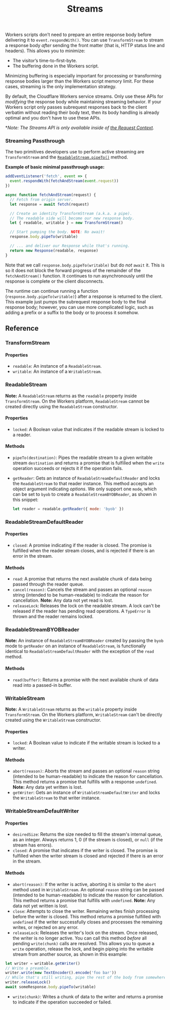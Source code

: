 ﻿---
title: Streams
weight: 5
---

Workers scripts don’t need to prepare an entire response body before delivering it to `event.respondWith()`. You can use `TransformStream` to stream a response body _after_ sending the front matter (that is, HTTP status line and headers). This allows you to minimize:

- The visitor’s time-to-first-byte.
- The buffering done in the Workers script.

Minimizing buffering is especially important for processing or transforming response bodies larger than the Workers script memory limit. For these cases, streaming is the only implementation strategy.

By default, the Cloudflare Workers service streams. Only use these APIs for _modifying_ the response body while maintaining streaming behavior. If your Workers script only passes subrequest responses back to the client verbatim without reading their body text, then its body handling is already optimal and you don't have to use these APIs.

\*_Note: The Streams API is only available inside of [the Request Context](/about/tips/request-context)._

### Streaming Passthrough

The two primitives developers use to perform active streaming are `TransformStream` and the [`ReadableStream.pipeTo()`](https://developer.mozilla.org/en-US/docs/Web/API/ReadableStream/pipeTo) method.

**Example of basic minimal passthrough usage:**

```javascript
addEventListener('fetch', event => {
  event.respondWith(fetchAndStream(event.request))
})

async function fetchAndStream(request) {
  // Fetch from origin server.
  let response = await fetch(request)

  // Create an identity TransformStream (a.k.a. a pipe).
  // The readable side will become our new response body.
  let { readable, writable } = new TransformStream()

  // Start pumping the body. NOTE: No await!
  response.body.pipeTo(writable)

  // ... and deliver our Response while that's running.
  return new Response(readable, response)
}
```

Note that we call `response.body.pipeTo(writable)` but do _not_ `await` it. This is so it does not block the forward progress of the remainder of the `fetchAndStream()` function. It continues to run asynchronously until the response is complete or the client disconnects.

The runtime can continue running a function (`response.body.pipeTo(writable)`) after a response is returned to the client. This example just pumps the subrequest response body to the final response body; however, you can use more complicated logic, such as adding a prefix or a suffix to the body or to process it somehow.

## Reference

### TransformStream

#### Properties

- `readable`: An instance of a `ReadableStream`.
- `writable`: An instance of a `WritableStream`.

### ReadableStream

**Note:** A `ReadableStream` returns as the `readable` property inside `TransformStream`. On the Workers platform, `ReadableStream` cannot be created directly using the `ReadableStream` constructor.

#### Properties

- `locked`: A Boolean value that indicates if the readable stream is locked to a reader.

#### Methods

- `pipeTo(destination)`: Pipes the readable stream to a given writable stream `destination` and returns a promise that is fulfilled when the `write` operation succeeds or rejects it if the operation fails.
- `getReader`: Gets an instance of `ReadableStreamDefaultReader` and locks the `ReadableStream` to that reader instance. This method accepts an object argument indicating _options_. We only support one `mode`, which can be set to `byob` to create a `ReadableStreamBYOBReader`, as shown in this snippet:

  ```javascript
  let reader = readable.getReader({ mode: 'byob' })
  ```

### ReadableStreamDefaultReader

#### Properties

- `closed`: A promise indicating if the reader is closed. The promise is fulfilled when the reader stream closes, and is rejected if there is an error in the stream.

#### Methods

- `read`: A promise that returns the next available chunk of data being passed through the reader queue.
- `cancel(reason)`: Cancels the stream and passes an optional `reason` string (intended to be human-readable) to indicate the reason for cancellation. **Note:** Any data not yet read is lost.
- `releaseLock`: Releases the lock on the readable stream. A lock can't be released if the reader has pending read operations. A `TypeError` is thrown and the reader remains locked.

### ReadableStreamBYOBReader

**Note:** An instance of `ReadableStreamBYOBReader` created by passing the `byob` mode to `getReader` on an instance of `ReadableStream`, is functionally identical to `ReadableStreamDefaultReader` with the exception of the `read` method.

#### Methods

- `read(buffer)`: Returns a promise with the next available chunk of data read into a passed-in buffer.

### WritableStream

**Note:** A `WritableStream` returns as the `writable` property inside `TransformStream`. On the Workers platform, `WritableStream` can't be directly created using the `WritableStream` constructor.

#### Properties

- `locked`: A Boolean value to indicate if the writable stream is locked to a writer.

#### Methods

- `abort(reason)`: Aborts the stream and passes an optional `reason` string (intended to be human-readable) to indicate the reason for cancellation. This method returns a promise that fulfills with a response `undefined`. **Note:** Any data yet written is lost.
- `getWriter`: Gets an instance of `WritableStreamDefaultWriter` and locks the `WritableStream` to that writer instance.

### WritableStreamDefaultWriter

#### Properties

- `desiredSize`: Returns the size needed to fill the stream's internal queue, as an integer. Always returns 1, 0 (if the stream is closed), or `null` (if the stream has errors).
- `closed`: A promise that indicates if the writer is closed. The promise is fulfilled when the writer stream is closed and rejected if there is an error in the stream.

#### Methods

- `abort(reason)`: If the writer is active, aborting it is similar to the `abort` method used in `WritableStream`. An optional `reason` string can be passed (intended to be human-readable) to indicate the reason for cancellation. This method returns a promise that fulfills with `undefined`. **Note:** Any data not yet written is lost.
- `close`: Attempts to close the writer. Remaining writes finish processing before the writer is closed. This method returns a promise fulfilled with `undefined` if the writer successfully closes and processes the remaining writes, or rejected on any error.
- `releaseLock`: Releases the writer's lock on the stream. Once released, the writer is no longer active. You can call this method _before_ all pending `write(chunk)` calls are resolved. This allows you to queue a `write` operation, release the lock, and begin piping into the writable stream from another source, as shown in this example:

```javascript
let writer = writable.getWriter()
// Write a preamble.
writer.write(new TextEncoder().encode('foo bar'))
// While that's still writing, pipe the rest of the body from somewhere else.
writer.releaseLock()
await someResponse.body.pipeTo(writable)
```

- `write(chunk)`: Writes a chunk of data to the writer and returns a promise to indicate if the operation succeeded or failed.
